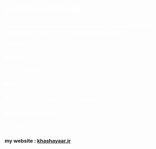 <span><h1 style="color:white">:wave: Hollo everybody
</h1></span>
<h3 style="color:white" href="#">
I am khashayar , an engineering student at  Tehran Kharazmi University , a web and web application developer <br> <br>
My skills : <br><br>
🟠 html <br><br>
🔵 css ( bootstrap ) <br><br>
🟢 c# <br><br>
🟣 php ( php-oop and mvc , wordpress ) <br><br>
🟠 javascript & Jquery <br><br>
🔵 python 
</h3>
<h3>my website : <a href="https://khashayaar.ir">khashayaar.ir</a></h3>
